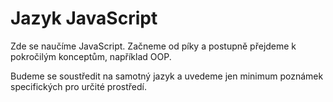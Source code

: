 # Jazyk JavaScript

Zde se naučíme JavaScript. Začneme od píky a postupně přejdeme k pokročilým konceptům, například OOP.

Budeme se soustředit na samotný jazyk a uvedeme jen minimum poznámek specifických pro určité prostředí.

